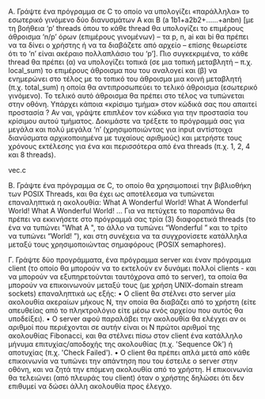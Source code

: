 Α. Γράψτε ένα πρόγραμμα σε C το οποίο να υπολογίζει «παράλληλα» το εσωτερικό γινόμενο
δύο διανυσμάτων Α και Β (a 1b1+a2b2+......+anbn) [με τη βοήθεια ‘p’ threads όπου το κάθε
thread θα υπολογίζει το επιμέρους άθροισμα ‘n/p’ όρων (επιμέρους γινομένων) – τα p, n, ai
και bi θα πρέπει να τα δίνει ο χρήστης ή να τα διαβάζετε από αρχείο – επίσης θεωρείστε ότι
το ‘n’ είναι ακέραιο πολλαπλάσιο του ‘p’]. Πιο συγκεκριμένα, το κάθε thread θα πρέπει (α)
να υπολογίζει τοπικά (σε μια τοπική μεταβλητή – π.χ. local_sum) τo επιμέρους άθροισμα που
του αναλογεί και (β) να ενημερώνει στο τέλος με το τοπικό του άθροισμα μια κοινή
μεταβλητή (π.χ. total_sum) η οποία θα αντιπροσωπεύει το τελικό άθροισμα (εσωτερικό
γινόμενο). Το τελικό αυτό άθροισμα θα πρέπει στο τέλος να τυπώνεται στην οθόνη.
Υπάρχει κάποια «κρίσιμο τμήμα» στον κώδικά σας που απαιτεί προστασία ? Αν ναι, γράψτε
επιπλέον τον κώδικα για την προστασία του κρίσιμου αυτού τμήματος.
Δοκιμάστε να τρέξετε το πρόγραμμά σας για μεγάλα και πολύ μεγάλα ‘n’ (χρησιμοποιώντας
για input αντίστοιχα διανύσματα αρχικοποιημένα με τυχαίους αριθμούς) και μετρήστε τους
χρόνους εκτέλεσης για ένα και περισσότερα από ένα threads (π.χ. 1, 2, 4 και 8 threads).

vec.c

B. Γράψτε ένα πρόγραμμα σε C, το οποίο θα χρησιμοποιεί την βιβλιοθήκη των POSIX
Threads, και θα έχει ως αποτέλεσμα να τυπώνεται επαναληπτικά η ακολουθία:
What A Wonderful World! What A Wonderful World! What A Wonderful World! ...
Για να πετύχετε το παραπάνω θα πρέπει να εκκινήσετε στο πρόγραμμά σας τρία (3)
διαφορετικά threads (το ένα να τυπώνει "What A ", το άλλο να τυπώνει “Wonderful ” και το
τρίτο να τυπώνει “World! ”), και στη συνέχεια να τα συγχρονίσετε κατάλληλα μεταξύ τους
χρησιμοποιώντας σημαφόρους (POSIX semaphores).


Γ. Γράψτε δύο προγράμματα, ένα πρόγραμμα server και έναν πρόγραμμα client (το οποίο
θα μπορούν να το εκτελούν εν δυνάμει πολλοί clients - και να μπορούν να εξυπηρετούνται
ταυτόχρονα από το server), τα οποία θα μπορούν να επικοινωνούν μεταξύ τους (με χρήση
UNIX-domain stream sockets) επαναληπτικά ως εξής:
• Ο client θα στέλνει στο server μία ακολουθία ακεραίων μήκους Ν, την οποία θα
διαβάζει από το χρήστη (είτε απευθείας από το πληκτρολόγιο είτε μέσω ενός αρχείου
που αυτός θα υποδείξει).
• Ο server αφού παραλάβει την ακολουθία θα ελέγχει αν οι αριθμοί που περιέχονται σε
αυτήν είναι οι Ν πρώτοι αριθμοί της ακολουθίας Fibonacci, και θα στέλνει πίσω στον
client ένα κατάλληλο μήνυμα επιτυχίας/αποδοχής της ακολουθίας (π.χ. 'Sequence
Ok') ή αποτυχίας (π.χ. 'Check Failed').
• Ο client θα πρέπει απλά μετά από κάθε επικοινωνία να τυπώνει την απάντηση που
του έστειλε ο server στην οθόνη, και να ζητά την επόμενη ακολουθία από το χρήστη.
Η επικοινωνία θα τελειώνει (από πλευράς του client) όταν ο χρήστης δηλώσει ότι δεν
επιθυμεί να δώσει άλλη ακολουθία προς έλεγχο.

